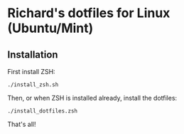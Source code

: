 # Richard's dotfiles for Linux (Ubuntu/Mint)

## Installation

First install ZSH:

    ./install_zsh.sh

Then, or when ZSH is installed already, install the dotfiles:


    ./install_dotfiles.zsh

That's all!
